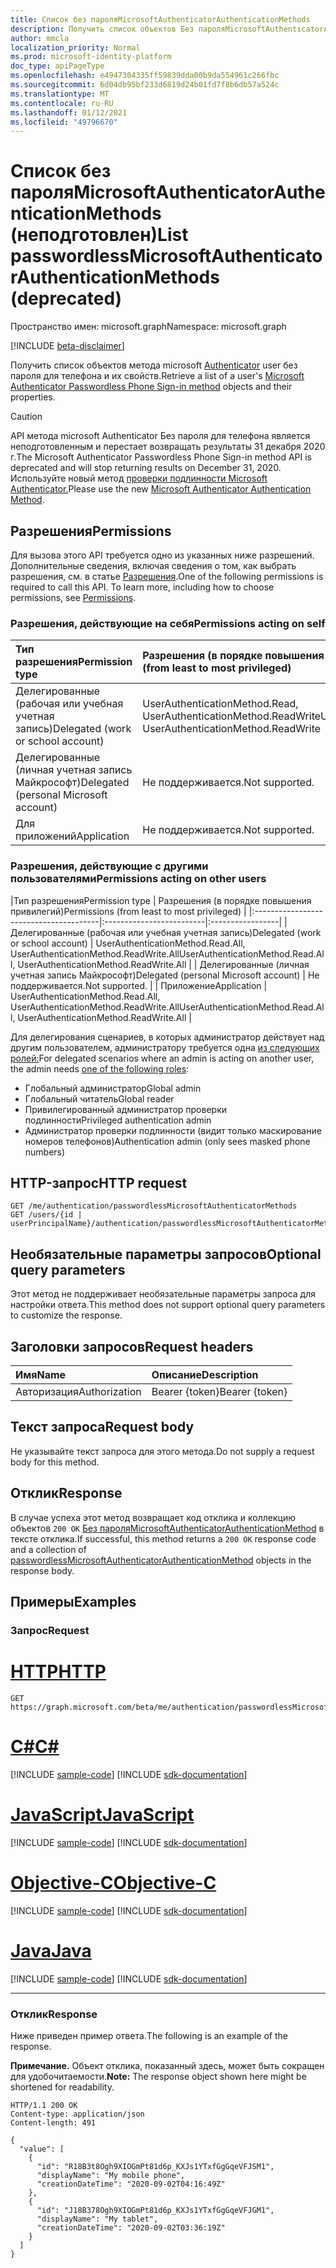 ```yaml
---
title: Список без пароляMicrosoftAuthenticatorAuthenticationMethods
description: Получить список объектов Без пароляMicrosoftAuthenticatorAuthenticationMethod и их свойств.
author: mmcla
localization_priority: Normal
ms.prod: microsoft-identity-platform
doc_type: apiPageType
ms.openlocfilehash: e4947304335ff59839dda00b9da554961c266fbc
ms.sourcegitcommit: 6d04db95bf233d6819d24b01fd7f8b6db57a524c
ms.translationtype: MT
ms.contentlocale: ru-RU
ms.lasthandoff: 01/12/2021
ms.locfileid: "49796670"
---
```

# <a name="list-passwordlessmicrosoftauthenticatorauthenticationmethods-deprecated"></a><span data-ttu-id="8ff80-103">Список без пароляMicrosoftAuthenticatorAuthenticationMethods (неподготовлен)</span><span class="sxs-lookup"><span data-stu-id="8ff80-103">List passwordlessMicrosoftAuthenticatorAuthenticationMethods (deprecated)</span></span>
<span data-ttu-id="8ff80-104">Пространство имен: microsoft.graph</span><span class="sxs-lookup"><span data-stu-id="8ff80-104">Namespace: microsoft.graph</span></span>

[!INCLUDE [beta-disclaimer](../../includes/beta-disclaimer.md)]

<span data-ttu-id="8ff80-105">Получить список объектов метода microsoft [Authenticator](../resources/passwordlessmicrosoftauthenticatorauthenticationmethod.md) user без пароля для телефона и их свойств.</span><span class="sxs-lookup"><span data-stu-id="8ff80-105">Retrieve a list of a user's [Microsoft Authenticator Passwordless Phone Sign-in method](../resources/passwordlessmicrosoftauthenticatorauthenticationmethod.md) objects and their properties.</span></span>

> [!CAUTION]
> <span data-ttu-id="8ff80-106">API метода microsoft Authenticator Без пароля для телефона является неподготовленным и перестает возвращать результаты 31 декабря 2020 г.</span><span class="sxs-lookup"><span data-stu-id="8ff80-106">The Microsoft Authenticator Passwordless Phone Sign-in method API is deprecated and will stop returning results on December 31, 2020.</span></span> <span data-ttu-id="8ff80-107">Используйте новый метод [проверки подлинности Microsoft Authenticator.](../resources/microsoftAuthenticatorAuthenticationMethod.md)</span><span class="sxs-lookup"><span data-stu-id="8ff80-107">Please use the new [Microsoft Authenticator Authentication Method](../resources/microsoftAuthenticatorAuthenticationMethod.md).</span></span>

## <a name="permissions"></a><span data-ttu-id="8ff80-108">Разрешения</span><span class="sxs-lookup"><span data-stu-id="8ff80-108">Permissions</span></span>

<span data-ttu-id="8ff80-p102">Для вызова этого API требуется одно из указанных ниже разрешений. Дополнительные сведения, включая сведения о том, как выбрать разрешения, см. в статье [Разрешения](/graph/permissions-reference).</span><span class="sxs-lookup"><span data-stu-id="8ff80-p102">One of the following permissions is required to call this API. To learn more, including how to choose permissions, see [Permissions](/graph/permissions-reference).</span></span>

### <a name="permissions-acting-on-self"></a><span data-ttu-id="8ff80-111">Разрешения, действующие на себя</span><span class="sxs-lookup"><span data-stu-id="8ff80-111">Permissions acting on self</span></span>

|<span data-ttu-id="8ff80-112">Тип разрешения</span><span class="sxs-lookup"><span data-stu-id="8ff80-112">Permission type</span></span>      | <span data-ttu-id="8ff80-113">Разрешения (в порядке повышения привилегий)</span><span class="sxs-lookup"><span data-stu-id="8ff80-113">Permissions (from least to most privileged)</span></span>              |
|:---------------------------------------|:-------------------------|
| <span data-ttu-id="8ff80-114">Делегированные (рабочая или учебная учетная запись)</span><span class="sxs-lookup"><span data-stu-id="8ff80-114">Delegated (work or school account)</span></span>     | <span data-ttu-id="8ff80-115">UserAuthenticationMethod.Read, UserAuthenticationMethod.ReadWrite</span><span class="sxs-lookup"><span data-stu-id="8ff80-115">UserAuthenticationMethod.Read, UserAuthenticationMethod.ReadWrite</span></span> |
| <span data-ttu-id="8ff80-116">Делегированные (личная учетная запись Майкрософт)</span><span class="sxs-lookup"><span data-stu-id="8ff80-116">Delegated (personal Microsoft account)</span></span> | <span data-ttu-id="8ff80-117">Не поддерживается.</span><span class="sxs-lookup"><span data-stu-id="8ff80-117">Not supported.</span></span> |
| <span data-ttu-id="8ff80-118">Для приложений</span><span class="sxs-lookup"><span data-stu-id="8ff80-118">Application</span></span>                            | <span data-ttu-id="8ff80-119">Не поддерживается.</span><span class="sxs-lookup"><span data-stu-id="8ff80-119">Not supported.</span></span> |

### <a name="permissions-acting-on-other-users"></a><span data-ttu-id="8ff80-120">Разрешения, действующие с другими пользователями</span><span class="sxs-lookup"><span data-stu-id="8ff80-120">Permissions acting on other users</span></span>

|<span data-ttu-id="8ff80-121">Тип разрешения</span><span class="sxs-lookup"><span data-stu-id="8ff80-121">Permission type</span></span>      | <span data-ttu-id="8ff80-122">Разрешения (в порядке повышения привилегий)</span><span class="sxs-lookup"><span data-stu-id="8ff80-122">Permissions (from least to most privileged)</span></span>              |
|:---------------------------------------|:-------------------------|:-----------------|
| <span data-ttu-id="8ff80-123">Делегированные (рабочая или учебная учетная запись)</span><span class="sxs-lookup"><span data-stu-id="8ff80-123">Delegated (work or school account)</span></span>     | <span data-ttu-id="8ff80-124">UserAuthenticationMethod.Read.All, UserAuthenticationMethod.ReadWrite.All</span><span class="sxs-lookup"><span data-stu-id="8ff80-124">UserAuthenticationMethod.Read.All, UserAuthenticationMethod.ReadWrite.All</span></span> |
| <span data-ttu-id="8ff80-125">Делегированные (личная учетная запись Майкрософт)</span><span class="sxs-lookup"><span data-stu-id="8ff80-125">Delegated (personal Microsoft account)</span></span> | <span data-ttu-id="8ff80-126">Не поддерживается.</span><span class="sxs-lookup"><span data-stu-id="8ff80-126">Not supported.</span></span> |
| <span data-ttu-id="8ff80-127">Приложение</span><span class="sxs-lookup"><span data-stu-id="8ff80-127">Application</span></span>                            | <span data-ttu-id="8ff80-128">UserAuthenticationMethod.Read.All, UserAuthenticationMethod.ReadWrite.All</span><span class="sxs-lookup"><span data-stu-id="8ff80-128">UserAuthenticationMethod.Read.All, UserAuthenticationMethod.ReadWrite.All</span></span> |

<span data-ttu-id="8ff80-129">Для делегирования сценариев, в которых администратор действует над другим пользователем, администратору требуется одна [из следующих ролей:](/azure/active-directory/users-groups-roles/directory-assign-admin-roles#available-roles)</span><span class="sxs-lookup"><span data-stu-id="8ff80-129">For delegated scenarios where an admin is acting on another user, the admin needs [one of the following roles](/azure/active-directory/users-groups-roles/directory-assign-admin-roles#available-roles):</span></span>
* <span data-ttu-id="8ff80-130">Глобальный администратор</span><span class="sxs-lookup"><span data-stu-id="8ff80-130">Global admin</span></span>
* <span data-ttu-id="8ff80-131">Глобальный читатель</span><span class="sxs-lookup"><span data-stu-id="8ff80-131">Global reader</span></span>
* <span data-ttu-id="8ff80-132">Привилегированный администратор проверки подлинности</span><span class="sxs-lookup"><span data-stu-id="8ff80-132">Privileged authentication admin</span></span>
* <span data-ttu-id="8ff80-133">Администратор проверки подлинности (видит только маскирование номеров телефонов)</span><span class="sxs-lookup"><span data-stu-id="8ff80-133">Authentication admin (only sees masked phone numbers)</span></span>

## <a name="http-request"></a><span data-ttu-id="8ff80-134">HTTP-запрос</span><span class="sxs-lookup"><span data-stu-id="8ff80-134">HTTP request</span></span>

<!-- {
  "blockType": "ignored"
}
-->
``` http
GET /me/authentication/passwordlessMicrosoftAuthenticatorMethods
GET /users/{id | userPrincipalName}/authentication/passwordlessMicrosoftAuthenticatorMethods
```

## <a name="optional-query-parameters"></a><span data-ttu-id="8ff80-135">Необязательные параметры запросов</span><span class="sxs-lookup"><span data-stu-id="8ff80-135">Optional query parameters</span></span>
<span data-ttu-id="8ff80-136">Этот метод не поддерживает необязательные параметры запроса для настройки ответа.</span><span class="sxs-lookup"><span data-stu-id="8ff80-136">This method does not support optional query parameters to customize the response.</span></span>

## <a name="request-headers"></a><span data-ttu-id="8ff80-137">Заголовки запросов</span><span class="sxs-lookup"><span data-stu-id="8ff80-137">Request headers</span></span>
|<span data-ttu-id="8ff80-138">Имя</span><span class="sxs-lookup"><span data-stu-id="8ff80-138">Name</span></span>|<span data-ttu-id="8ff80-139">Описание</span><span class="sxs-lookup"><span data-stu-id="8ff80-139">Description</span></span>|
|:---|:---|
|<span data-ttu-id="8ff80-140">Авторизация</span><span class="sxs-lookup"><span data-stu-id="8ff80-140">Authorization</span></span>|<span data-ttu-id="8ff80-141">Bearer {token}</span><span class="sxs-lookup"><span data-stu-id="8ff80-141">Bearer {token}</span></span>|

## <a name="request-body"></a><span data-ttu-id="8ff80-142">Текст запроса</span><span class="sxs-lookup"><span data-stu-id="8ff80-142">Request body</span></span>
<span data-ttu-id="8ff80-143">Не указывайте текст запроса для этого метода.</span><span class="sxs-lookup"><span data-stu-id="8ff80-143">Do not supply a request body for this method.</span></span>

## <a name="response"></a><span data-ttu-id="8ff80-144">Отклик</span><span class="sxs-lookup"><span data-stu-id="8ff80-144">Response</span></span>

<span data-ttu-id="8ff80-145">В случае успеха этот метод возвращает код отклика и коллекцию объектов `200 OK` [Без пароляMicrosoftAuthenticatorAuthenticationMethod](../resources/passwordlessmicrosoftauthenticatorauthenticationmethod.md) в тексте отклика.</span><span class="sxs-lookup"><span data-stu-id="8ff80-145">If successful, this method returns a `200 OK` response code and a collection of [passwordlessMicrosoftAuthenticatorAuthenticationMethod](../resources/passwordlessmicrosoftauthenticatorauthenticationmethod.md) objects in the response body.</span></span>

## <a name="examples"></a><span data-ttu-id="8ff80-146">Примеры</span><span class="sxs-lookup"><span data-stu-id="8ff80-146">Examples</span></span>

### <a name="request"></a><span data-ttu-id="8ff80-147">Запрос</span><span class="sxs-lookup"><span data-stu-id="8ff80-147">Request</span></span>

# <a name="http"></a>[<span data-ttu-id="8ff80-148">HTTP</span><span class="sxs-lookup"><span data-stu-id="8ff80-148">HTTP</span></span>](#tab/http)
<!-- {
  "blockType": "request",
  "name": "get_passwordlessmicrosoftauthenticatorauthenticationmethod"
}
-->
``` http
GET https://graph.microsoft.com/beta/me/authentication/passwordlessMicrosoftAuthenticatorMethods
```
# <a name="c"></a>[<span data-ttu-id="8ff80-149">C#</span><span class="sxs-lookup"><span data-stu-id="8ff80-149">C#</span></span>](#tab/csharp)
[!INCLUDE [sample-code](../includes/snippets/csharp/get-passwordlessmicrosoftauthenticatorauthenticationmethod-csharp-snippets.md)]
[!INCLUDE [sdk-documentation](../includes/snippets/snippets-sdk-documentation-link.md)]

# <a name="javascript"></a>[<span data-ttu-id="8ff80-150">JavaScript</span><span class="sxs-lookup"><span data-stu-id="8ff80-150">JavaScript</span></span>](#tab/javascript)
[!INCLUDE [sample-code](../includes/snippets/javascript/get-passwordlessmicrosoftauthenticatorauthenticationmethod-javascript-snippets.md)]
[!INCLUDE [sdk-documentation](../includes/snippets/snippets-sdk-documentation-link.md)]

# <a name="objective-c"></a>[<span data-ttu-id="8ff80-151">Objective-C</span><span class="sxs-lookup"><span data-stu-id="8ff80-151">Objective-C</span></span>](#tab/objc)
[!INCLUDE [sample-code](../includes/snippets/objc/get-passwordlessmicrosoftauthenticatorauthenticationmethod-objc-snippets.md)]
[!INCLUDE [sdk-documentation](../includes/snippets/snippets-sdk-documentation-link.md)]

# <a name="java"></a>[<span data-ttu-id="8ff80-152">Java</span><span class="sxs-lookup"><span data-stu-id="8ff80-152">Java</span></span>](#tab/java)
[!INCLUDE [sample-code](../includes/snippets/java/get-passwordlessmicrosoftauthenticatorauthenticationmethod-java-snippets.md)]
[!INCLUDE [sdk-documentation](../includes/snippets/snippets-sdk-documentation-link.md)]

---



### <a name="response"></a><span data-ttu-id="8ff80-153">Отклик</span><span class="sxs-lookup"><span data-stu-id="8ff80-153">Response</span></span>
<span data-ttu-id="8ff80-154">Ниже приведен пример ответа.</span><span class="sxs-lookup"><span data-stu-id="8ff80-154">The following is an example of the response.</span></span>

<span data-ttu-id="8ff80-155">**Примечание.** Объект отклика, показанный здесь, может быть сокращен для удобочитаемости.</span><span class="sxs-lookup"><span data-stu-id="8ff80-155">**Note:** The response object shown here might be shortened for readability.</span></span>
<!-- {
  "blockType": "response",
  "truncated": true,
  "@odata.type": "Collection(microsoft.graph.passwordlessMicrosoftAuthenticatorAuthenticationMethod)"
}
-->
``` http
HTTP/1.1 200 OK
Content-type: application/json
Content-length: 491

{
  "value": [
    {
      "id": "R18B3t8Ogh9XIOGmPt81d6p_KXJs1YTxfGgGqeVFJSM1",
      "displayName": "My mobile phone",
      "creationDateTime": "2020-09-02T04:16:49Z"
    },
    {
      "id": "J18B378Ogh9XIOGmPt81d6p_KXJs1YTxfGgGqeVFJGM1",
      "displayName": "My tablet",
      "creationDateTime": "2020-09-02T03:36:19Z"
    }
  ]
}
```

